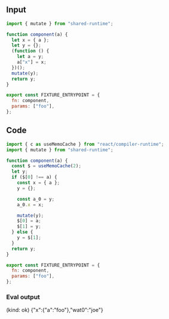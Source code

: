 
## Input

```javascript
import { mutate } from "shared-runtime";

function component(a) {
  let x = { a };
  let y = {};
  (function () {
    let a = y;
    a["x"] = x;
  })();
  mutate(y);
  return y;
}

export const FIXTURE_ENTRYPOINT = {
  fn: component,
  params: ["foo"],
};

```

## Code

```javascript
import { c as useMemoCache } from "react/compiler-runtime";
import { mutate } from "shared-runtime";

function component(a) {
  const $ = useMemoCache(2);
  let y;
  if ($[0] !== a) {
    const x = { a };
    y = {};

    const a_0 = y;
    a_0.x = x;

    mutate(y);
    $[0] = a;
    $[1] = y;
  } else {
    y = $[1];
  }
  return y;
}

export const FIXTURE_ENTRYPOINT = {
  fn: component,
  params: ["foo"],
};

```
      
### Eval output
(kind: ok) {"x":{"a":"foo"},"wat0":"joe"}